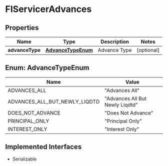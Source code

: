 

# FIServicerAdvances


## Properties

Name | Type | Description | Notes
------------ | ------------- | ------------- | -------------
**advanceType** | [**AdvanceTypeEnum**](#AdvanceTypeEnum) | Advance Type |  [optional]



## Enum: AdvanceTypeEnum

Name | Value
---- | -----
ADVANCES_ALL | &quot;Advances All&quot;
ADVANCES_ALL_BUT_NEWLY_LIQDTD | &quot;Advances All But Newly Liqdtd&quot;
DOES_NOT_ADVANCE | &quot;Does Not Advance&quot;
PRINCIPAL_ONLY | &quot;Principal Only&quot;
INTEREST_ONLY | &quot;Interest Only&quot;


## Implemented Interfaces

* Serializable


